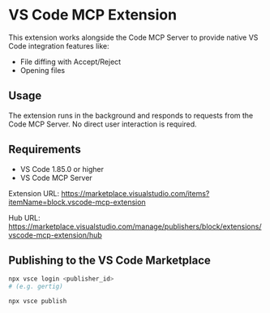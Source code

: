 # VS Code MCP Extension

This extension works alongside the Code MCP Server to provide native VS Code integration features like:

- File diffing with Accept/Reject
- Opening files

## Usage

The extension runs in the background and responds to requests from the Code MCP Server. No direct user interaction is required.

## Requirements

- VS Code 1.85.0 or higher
- VS Code MCP Server

Extension URL: https://marketplace.visualstudio.com/items?itemName=block.vscode-mcp-extension

Hub URL: https://marketplace.visualstudio.com/manage/publishers/block/extensions/vscode-mcp-extension/hub

## Publishing to the VS Code Marketplace

```bash
npx vsce login <publisher_id>
# (e.g. gertig)

npx vsce publish
```
